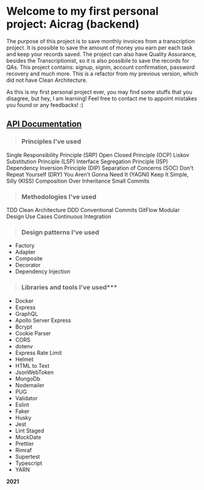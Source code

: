 # Welcome to my first personal project: Aicrag (backend)

The purpose of this project is to save monthly invoices from a transcription project. It is possible to save the amount of money you earn per each task and keep your records saved. The project can also have Quality Assurance, besides the Transcriptionist, so it is also possibile to save the records for QAs.
This project contains: signup, signin, account confirmation, password recovery and much more. This is a refactor from my previous version, which did not have Clean Architecture.

As this is my first personal project ever, you may find some stuffs that you disagree, but hey, I am learning! Feel free to contact me to appoint mistakes you found or any feedbacks! :)

## [API Documentation](https://documenter.getpostman.com/view/16405037/UV5aeFVE)

>### Principles I've used
Single Responsibility Principle (SRP)
Open Closed Principle (OCP)
Liskov Substitution Principle (LSP)
Interface Segregation Principle (ISP)
Dependency Inversion Principle (DIP)
Separation of Concerns (SOC)
Don't Repeat Yourself (DRY)
You Aren't Gonna Need It (YAGNI)
Keep It Simple, Silly (KISS)
Composition Over Inheritance
Small Commits

>### Methodologies I've used
TDD
Clean Architecture
DDD
Conventional Commits
GitFlow
Modular Design
Use Cases
Continuous Integration

>### Design patterns I've used
- Factory
- Adapter
- Composite
- Decorator
- Dependency Injection

>### Libraries and tools I've used***
- Docker
- Express
- GraphQL
- Apollo Server Express
- Bcrypt
- Cookie Parser
- CORS
- dotenv
- Express Rate Limit
- Helmet
- HTML to Text
- JsonWebToken
- MongoDb
- Nodemailer
- PUG
- Validator
- Eslint
- Faker
- Husky
- Jest
- Lint Staged
- MockDate
- Prettier
- Rimraf
- Supertest
- Typescript
- YARN

**2021**
